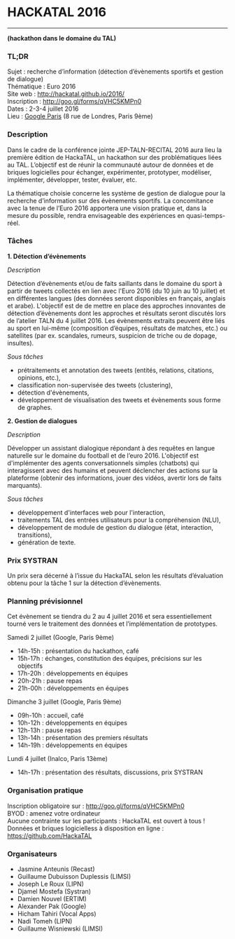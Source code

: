 # HACKATAL 2016
---------------

**(hackathon dans le domaine du TAL)**

### TL;DR

Sujet : recherche d’information (détection d’évènements sportifs et gestion de dialogue)  
Thématique : Euro 2016  
Site web : http://hackatal.github.io/2016/  
Inscription : http://goo.gl/forms/qVHC5KMPn0  
Dates : 2-3-4 juillet 2016  
Lieu : [Google Paris](https://goo.gl/maps/yPgc5XcT5B92) (8 rue de Londres, Paris 9ème)  

### Description

Dans le cadre de la conférence jointe JEP-TALN-RECITAL 2016 aura lieu la première édition de HackaTAL, un hackathon sur des problématiques liées au TAL. L’objectif est de réunir la communauté autour de données et de briques logicielles pour échanger, expérimenter, prototyper, modéliser, implémenter, développer, tester, évaluer, etc.

La thématique choisie concerne les système de gestion de dialogue pour la recherche d’information sur des évènements sportifs. La concomitance avec la tenue de l’Euro 2016 apportera une vision pratique et, dans la mesure du possible, rendra envisageable des expériences en quasi-temps-réel.

### Tâches

**1. Détection d’évènements**

*Description*

Détection d’évènements et/ou de faits saillants dans le domaine du sport à partir de tweets collectés en lien avec l'Euro 2016 (du 10 juin au 10 juillet) et en différentes langues (des données seront disponibles en français, anglais et arabe). L'objectif est de de mettre en place des approches innovantes de détection d’évènements dont les approches et résultats seront discutés lors de l’atelier TALN du 4 juillet 2016. Les évènements extraits peuvent être liés au sport en lui-même (composition d’équipes, résultats de matches, etc.) ou satellites (par ex. scandales, rumeurs, suspicion de triche ou de dopage, insultes).

*Sous tâches*

- prétraitements et annotation des tweets (entités, relations, citations, opinions, etc.),
- classification non-supervisée des tweets (clustering),
- détection d'évènements,
- développement de visualisation des tweets et évènements sous forme de graphes.

**2. Gestion de dialogues**

*Description*

Développer un assistant dialogique répondant à des requêtes en langue naturelle sur le domaine du football et de l’euro 2016. L'objectif est d'implémenter des agents conversationnels simples (chatbots) qui interagissent avec des humains et peuvent déclencher des actions sur la plateforme (obtenir des informations, jouer des vidéos, avertir lors de faits marquants).

*Sous tâches*

- développement d'interfaces web pour l'interaction,
- traitements TAL des entrées utilisateurs pour la compréhension (NLU),
- développement de module de gestion du dialogue (état, interaction, transitions),
- génération de texte.

### Prix SYSTRAN

Un prix sera décerné à l’issue du HackaTAL selon les résultats d’évaluation obtenu pour la tâche 1 sur la détection d’évènements.

### Planning prévisionnel

Cet évènement se tiendra du 2 au 4 juillet 2016 et sera essentiellement tourné vers le traitement des données et l’implémentation de prototypes.

Samedi 2 juillet (Google, Paris 9ème)
- 14h-15h : présentation du hackathon, café
- 15h-17h : échanges, constitution des équipes, précisions sur les objectifs
- 17h-20h : développements en équipes
- 20h-21h : pause repas
- 21h-00h : développements en équipes

Dimanche 3 juillet (Google, Paris 9ème)
- 09h-10h :  accueil, café
- 10h-12h :  développements en équipes
- 12h-13h : pause repas
- 13h-14h : présentation des premiers résultats
- 14h-19h :  développements en équipes

Lundi 4 juillet (Inalco, Paris 13ème)
- 14h-17h : présentation des résultats, discussions, prix SYSTRAN

### Organisation pratique

Inscription obligatoire sur :  http://goo.gl/forms/qVHC5KMPn0  
BYOD : amenez votre ordinateur  
Aucune contrainte sur les participants : HackaTAL est ouvert à tous !  
Données et briques logicielless à disposition en ligne : https://github.com/HackaTAL  

### Organisateurs

- Jasmine Anteunis (Recast)
- Guillaume Dubuisson Duplessis (LIMSI)
- Joseph Le Roux (LIPN)
- Djamel Mostefa (Systran)
- Damien Nouvel (ERTIM)
- Alexander Pak (Google)
- Hicham Tahiri (Vocal Apps)
- Nadi Tomeh (LIPN)
- Guillaume Wisniewski (LIMSI)

